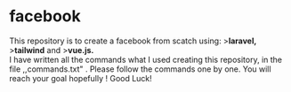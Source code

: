 # facebook 
This repository is to create a facebook from scatch using:
    >**laravel,** 
    >**tailwind** and 
    >**vue.js.**   
I have written all the commands what I used creating this repository, in the file ,,commands.txt" . Please follow the commands one by one. You will reach your goal hopefully ! 
Good Luck!  